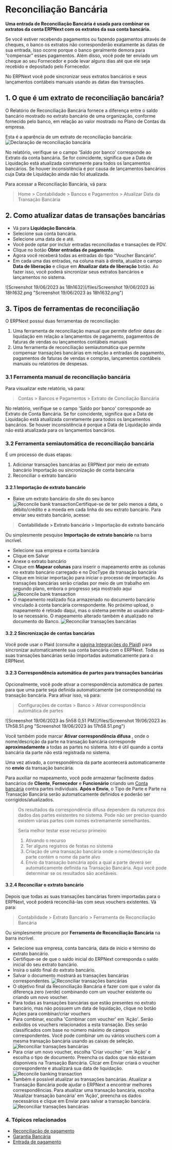 # Reconciliação Bancária



**Uma entrada de Reconciliação Bancária é usada para combinar os extratos da conta ERPNext com os extratos da sua conta bancária.**

Se você estiver recebendo pagamentos ou fazendo pagamentos através de cheques, o banco os extratos não corresponderão exatamente às datas de sua entrada, isso ocorre porque o banco geralmente demora para “compensar” esses pagamentos. Além disso, você pode ter enviado um cheque ao seu Fornecedor e pode levar alguns dias até que ele seja recebido e depositado pelo Fornecedor. 

No ERPNext você pode sincronizar seus extratos bancários e seus lançamentos contábeis manuais usando as datas das transações. 

## 1. O que é um extrato de reconciliação bancária?

O Relatório de Reconciliação Bancária fornece a diferença entre o saldo bancário mostrado no extrato bancário de uma organização, conforme fornecido pelo banco, em relação ao valor mostrado no Plano de Contas da empresa. 

Esta é a aparência de um extrato de reconciliação bancária: ![Declaração de reconciliação bancária](/files/bank-reconciliation-2.png)

No relatório, verifique se o campo 'Saldo por banco' corresponde ao Extrato da conta bancária. Se for coincidente, significa que a Data de Liquidação está atualizada corretamente para todos os lançamentos bancários. Se houver inconsistência é por causa de lançamentos bancários cuja Data de Liquidação ainda não foi atualizada. 

Para acessar a Reconciliação Bancária, vá para: 


> Home > Contabilidade > Bancos e Pagamentos > Atualizar Data da Transação Bancária 
> 
> 

## 2. Como atualizar datas de transações bancárias

* Vá para **Liquidação Bancária**.
* Selecione sua conta bancária.
* Selecione uma data de e até.
* Você pode optar por incluir entradas reconciliadas e transações de PDV.
* Clique no botão **Obter entradas de pagamento**.
* Agora você receberá todas as entradas do tipo “Voucher Bancário”.
* Em cada uma das entradas, na coluna mais à direita, atualize o campo **Data de liberação** e clique em **Atualizar data de liberação** botão. Ao fazer isso, você poderá sincronizar seus extratos bancários e lançamentos no sistema.

![Screenshot 19/06/2023 às 18h1632](/files/Screenshot 19/06/2023 às 18h1632.png "Screenshot 19/06/2023 às 18h1632.png")

## 3. Tipos de ferramentas de reconciliação

O ERPNext possui duas ferramentas de reconciliação: 

1. Uma ferramenta de reconciliação manual que permite definir datas de liquidação em relação a lançamentos de pagamento, pagamentos de faturas de vendas ou lançamentos contábeis manuais
2. Uma ferramenta de reconciliação semiautomática que permite compensar transações bancárias em relação a entradas de pagamento, pagamentos de faturas de vendas e compras, lançamentos contábeis manuais ou relatórios de despesas.

### 3.1 Ferramenta manual de reconciliação bancária

Para visualizar este relatório, vá para:


> Contas > Bancos e Pagamentos > Extrato de Conciliação Bancária
> 
> 

No relatório, verifique se o campo 'Saldo por banco' corresponde ao Extrato de Conta Bancária. Se for coincidente, significa que a Data de Liquidação está atualizada corretamente para todos os lançamentos bancários. Se houver inconsistência é porque a Data de Liquidação ainda não está atualizada para os lançamentos bancários. 

### 3.2 Ferramenta semiautomática de reconciliação bancária

É um processo de duas etapas: 

1. Adicionar transações bancárias ao ERPNext por meio de extrato bancário Importação ou sincronização de conta bancária
2. Reconciliar o extrato bancário

#### 3.2.1 Importação de extrato bancário

* Baixe um extrato bancário do site do seu banco ![Reconcile bank transaction](/files/sample_bank_statement.png)Certifique-se de ter pelo menos a data, o débito/crédito e a moeda em cada linha do seu extrato bancário. Para enviar seu extrato bancário, acesse: 


> **Contabilidade > Extrato bancário > Importação de extrato bancário** 
> 
> 

Ou simplesmente pesquise **Importação de extrato bancário** na barra incrível.
* Selecione sua empresa e conta bancária
* Clique em Salvar
* Anexe o extrato bancário
* Clique em **Mapear colunas** para inserir o mapeamento entre as colunas no extrato bancário carregado e no DocType da transação bancária
* Clique em Iniciar importação para iniciar o processo de importação. As transações bancárias serão criadas por meio de um trabalho em segundo plano, embora o progresso seja mostrado aqui ![Reconcile bank transaction](/files/bank_transaction_upload.gif)
* O mapeamento realizado fica armazenado no documento bancário vinculado à conta bancária correspondente. No próximo upload, o mapeamento é retirado daqui, mas o sistema permite ao usuário alterá-lo se necessário. O mapeamento alterado também é atualizado no documento do Banco. ![Reconciliar transações bancárias](/files/bank_configuration.png)

#### 3.2.2 Sincronização de contas bancárias

Você pode usar o Plaid (consulte a [página Integrações do Plaid](/docs/pt/erpnext_integration/plaid_integration)) para sincronizar automaticamente sua conta bancária com o ERPNext. Todas as suas transações bancárias serão importadas automaticamente para o ERPNext. 

#### 3.2.3 Correspondência automática de partes para transações bancárias

Opcionalmente, você pode ativar a correspondência automática de partes para que uma parte seja definida automaticamente (se correspondida) na transação bancária. Para ativar isso, vá para: 


> Configurações de contas > Banco > Ativar correspondência automática de partes 
> 
> 

![Screenshot 19/06/2023 às 5h58 0,51 PM](/files/Screenshot 19/06/2023 às 17h58.51.png "Screenshot 19/06/2023 às 17h58.51.png")

 Você também pode marcar **Ativar correspondência difusa** , onde o nome/descrição da parte na transação bancária corresponde **aproximadamente** a todas as partes no sistema. Isto é útil quando a conta bancária da parte não está registrada no sistema.

Uma vez ativado, a correspondência da parte acontecerá automaticamente no **envio** da transação bancária. 

Para auxiliar no mapeamento, você pode armazenar facilmente dados bancários de **Cliente**, **Fornecedor** e **Funcionário** criando um [Conta bancária](/docs/pt/accounts/bank-account) contra partes individuais. **Após o Envio**, o Tipo de Parte e Parte na Transação Bancária serão automaticamente definidos e poderão ser corrigidos/atualizados. 


> Os resultados da correspondência difusa dependem da natureza dos dados das partes existentes no sistema. Pode não ser preciso quando existem várias partes com nomes extremamente semelhantes.   
>   
> Seria melhor testar esse recurso primeiro:   
> 1. Ativando o recurso   
> 2. Ter alguns registros de festas no sistema   
> 3. Criação de uma transação bancária onde o nome/descrição da parte contém o nome da parte alvo   
> 4. Envio da transação bancária após a qual a parte deverá ser automaticamente definida na Transação Bancária. Aqui você pode determinar se os resultados são aceitáveis.
> 
> 

#### 3.2.4 Reconciliar o extrato bancário

Depois que todas as suas transações bancárias forem importadas para o ERPNext, você poderá reconciliá-las com seus vouchers existentes. Vá para: 


> Contabilidade > Extrato Bancário > Ferramenta de Reconciliação Bancária 
> 
> 

Ou simplesmente procure por **Ferramenta de Reconciliação Bancária** na barra incrível. 

* Selecione sua empresa, conta bancária, data de início e término do extrato bancário.
* Certifique-se de que o saldo inicial do ERPNext corresponda o saldo inicial do seu extrato bancário.
* Insira o saldo final do extrato bancário.
* Salvar o documento mostrará as transações bancárias correspondentes. ![Reconciliar transações bancárias](/files/bank_reconciliation_tool.png)
* O objetivo final da Reconciliação Bancária é fazer com que o valor da diferença zero (verde) combinando com um voucher existente ou criando um novo voucher.
* Para todas as transações bancárias que estão presentes no extrato bancário, mas não possuem um data de liquidação, clique no botão Ações para combinar/criar vouchers
* Para combinar, escolha 'Combinar com voucher' em 'Ação'. Serão exibidos os vouchers relacionados a esta transação. Eles serão classificados com base no número máximo de campos correspondentes. Você pode combinar um ou vários vouchers com a mesma transação bancária usando as caixas de seleção. ![Reconciliar transações bancárias](/files/match_voucher.png)
* Para criar um novo voucher, escolha 'Criar voucher ' em 'Ação' e escolha o tipo de documento. Preencha os dados que não estavam disponíveis na Transação Bancária. Clicar em Enviar criará o voucher correspondente e atualizará sua data de liquidação. ![Reconcile banking transaction](/files/create_voucher.png)
* Também é possível atualizar as transações bancárias. Atualizar a Transação Bancária pode ajudar o ERPNext a encontrar melhores correspondências. Para atualizar uma transação bancária, escolha 'Atualizar transação bancária' em 'Ação', preencha os dados necessários e clique em Enviar para salvar a transação bancária. ![Reconciliar transações bancárias](/files/update_bank_transaction.png)

### 4. Tópicos relacionados

* [Reconciliação de pagamento](/docs/pt/accounts/payment-reconciliation)
* [Garantia Bancária](/docs/pt/accounts/bank-guarantee)
* [Entrada de pagamento](/docs/pt/accounts/payment-entry)


